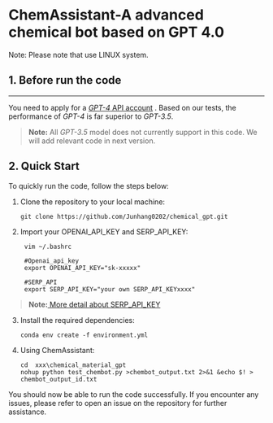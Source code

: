 # ChemAssistant-A advanced chemical bot based on GPT 4.0

Note: Please note that use LINUX system.

## 1. Before run the code

---

You need to apply for a [ *GPT-4* API account](https://openai.com/blog/gpt-4-api-general-availability)
. Based on our tests, the performance of *GPT-4* is far superior to *GPT-3.5*.
   
> **Note:** All *GPT-3.5* model does not currently support in this code. We will add relevant code in next version.

## 2. Quick Start

To quickly run the code, follow the steps below:

1. Clone the repository to your local machine:

   ```
   git clone https://github.com/Junhang0202/chemical_gpt.git
   ```

2. Import your OPENAI_API_KEY and SERP_API_KEY:

   ```
    vim ~/.bashrc

    #Openai_api_key
    export OPENAI_API_KEY="sk-xxxxx"

    #SERP_API
    export SERP_API_KEY="your own SERP_API_KEYxxxx"
   ```
> **Note:**[ More detail about SERP_API_KEY](https://serpapi.com/)

3. Install the required dependencies:

   ```
   conda env create -f environment.yml
   ```


4. Using ChemAssistant:

   ```
   cd  xxx\chemical_material_gpt
   nohup python test_chembot.py >chembot_output.txt 2>&1 &echo $! > chembot_output_id.txt
   ```

You should now be able to run the code successfully. 
If you encounter any issues, please refer to open an issue on the repository for further assistance.